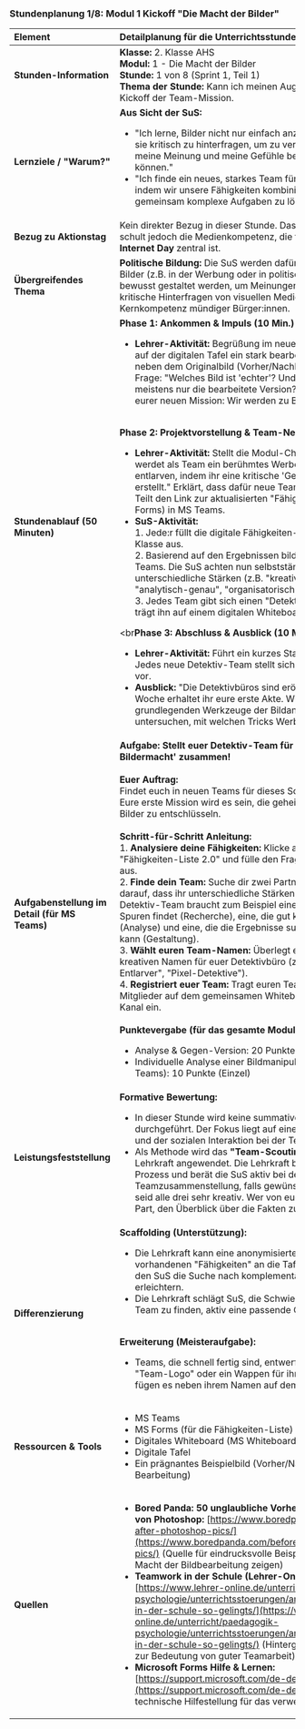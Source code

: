### **Stundenplanung 1/8: Modul 1 Kickoff "Die Macht der Bilder"**

| **Element** | **Detailplanung für die Unterrichtsstunde** |
| :--- | :--- |
| **Stunden-Information** | **Klasse:** 2. Klasse AHS<br>**Modul:** 1 - Die Macht der Bilder<br>**Stunde:** 1 von 8 (Sprint 1, Teil 1)<br>**Thema der Stunde:** Kann ich meinen Augen trauen? & Kickoff der Team-Mission. |
| **Lernziele / "Warum?"** | **Aus Sicht der SuS:**<br><ul><li>"Ich lerne, Bilder nicht nur einfach anzuschauen, sondern sie kritisch zu hinterfragen, um zu verstehen, wie sie meine Meinung und meine Gefühle beeinflussen können."</li><li>"Ich finde ein neues, starkes Team für dieses Schuljahr, indem wir unsere Fähigkeiten kombinieren, um gemeinsam komplexe Aufgaben zu lösen."</li></ul> |
| **Bezug zu Aktionstag** | Kein direkter Bezug in dieser Stunde. Das Modul als Ganzes schult jedoch die Medienkompetenz, die für den **Safer Internet Day** zentral ist. |
| **Übergreifendes Thema** | **Politische Bildung:** Die SuS werden dafür sensibilisiert, dass Bilder (z.B. in der Werbung oder in politischen Kampagnen) bewusst gestaltet werden, um Meinungen zu formen. Das kritische Hinterfragen von visuellen Medien ist eine Kernkompetenz mündiger Bürger:innen. |
| **Stundenablauf (50 Minuten)** | **Phase 1: Ankommen & Impuls (10 Min.)**<br><ul><li>**Lehrer-Aktivität:** Begrüßung im neuen Schuljahr. Zeigt auf der digitalen Tafel ein stark bearbeitetes Werbefoto neben dem Originalbild (Vorher/Nachher). Stellt die Frage: "Welches Bild ist 'echter'? Und warum sehen wir meistens nur die bearbeitete Version? Willkommen bei eurer neuen Mission: Wir werden zu Bild-Detektiven!"</li></ul><br>**Phase 2: Projektvorstellung & Team-Neubildung (30 Min.)**<br><ul><li>**Lehrer-Aktivität:** Stellt die Modul-Challenge vor: "Ihr werdet als Team ein berühmtes Werbe- oder Pressefoto entlarven, indem ihr eine kritische 'Gegen-Version' erstellt." Erklärt, dass dafür neue Teams gebildet werden. Teilt den Link zur aktualisierten "Fähigkeiten-Liste" (MS Forms) in MS Teams.</li><li>**SuS-Aktivität:**<br>1. Jede:r füllt die digitale Fähigkeiten-Liste für die 2. Klasse aus.<br>2. Basierend auf den Ergebnissen bilden sich neue 3er-Teams. Die SuS achten nun selbstständiger darauf, unterschiedliche Stärken (z.B. "kreativ-gestalterisch", "analytisch-genau", "organisatorisch") zu kombinieren.<br>3. Jedes Team gibt sich einen "Detektiv-Namen" und trägt ihn auf einem digitalen Whiteboard ein.</li></ul><br**Phase 3: Abschluss & Ausblick (10 Min.)**<br><ul><li>**Lehrer-Aktivität:** Führt ein kurzes Stand-up durch. Jedes neue Detektiv-Team stellt sich mit seinem Namen vor.</li><li>**Ausblick:** "Die Detektivbüros sind eröffnet! Nächste Woche erhaltet ihr eure erste Akte. Wir lernen die grundlegenden Werkzeuge der Bildanalyse kennen und untersuchen, mit welchen Tricks Werbeprofis arbeiten."</li></ul> |
| **Aufgabenstellung im Detail (für MS Teams)** | **Aufgabe: Stellt euer Detektiv-Team für die 'Mission Bildermacht' zusammen!**<br><br>**Euer Auftrag:**<br>Findet euch in neuen Teams für dieses Schuljahr zusammen. Eure erste Mission wird es sein, die geheime Macht der Bilder zu entschlüsseln.<br><br>**Schritt-für-Schritt Anleitung:**<br>1.  **Analysiere deine Fähigkeiten:** Klicke auf den Link zur "Fähigkeiten-Liste 2.0" und fülle den Fragebogen ehrlich aus.<br>2.  **Finde dein Team:** Suche dir zwei Partner:innen. Achtet darauf, dass ihr unterschiedliche Stärken habt. Ein gutes Detektiv-Team braucht zum Beispiel eine Person, die gut Spuren findet (Recherche), eine, die gut kombinieren kann (Analyse) und eine, die die Ergebnisse super präsentieren kann (Gestaltung).<br>3.  **Wählt euren Team-Namen:** Überlegt euch einen kreativen Namen für euer Detektivbüro (z.B. "Die Bild-Entlarver", "Pixel-Detektive").<br>4.  **Registriert euer Team:** Tragt euren Team-Namen und die Mitglieder auf dem gemeinsamen Whiteboard im Teams-Kanal ein.<br><br>**Punktevergabe (für das gesamte Modul):**<br><ul><li>Analyse & Gegen-Version: 20 Punkte (Gruppenleistung)</li><li>Individuelle Analyse einer Bildmanipulation (in MS Teams): 10 Punkte (Einzel)</li></ul> |
| **Leistungsfeststellung** | **Formative Bewertung:**<br><ul><li>In dieser Stunde wird keine summative Bewertung durchgeführt. Der Fokus liegt auf einem gelungenen Start und der sozialen Interaktion bei der Teambildung.</li><li>Als Methode wird das **"Team-Scouting"** durch die Lehrkraft angewendet. Die Lehrkraft beobachtet den Prozess und berät die SuS aktiv bei der Teamzusammenstellung, falls gewünscht. ("Ich sehe, ihr seid alle drei sehr kreativ. Wer von euch übernimmt den Part, den Überblick über die Fakten zu behalten?").</li></ul> |
| **Differenzierung** | **Scaffolding (Unterstützung):**<br><ul><li>Die Lehrkraft kann eine anonymisierte Übersicht der vorhandenen "Fähigkeiten" an die Tafel projizieren, um den SuS die Suche nach komplementären Partnern zu erleichtern.</li><li>Die Lehrkraft schlägt SuS, die Schwierigkeiten haben, ein Team zu finden, aktiv eine passende Gruppe vor.</li></ul><br>**Erweiterung (Meisteraufgabe):**<br><ul><li>Teams, die schnell fertig sind, entwerfen ein digitales "Team-Logo" oder ein Wappen für ihr Detektivbüro und fügen es neben ihrem Namen auf dem Whiteboard ein.</li></ul> |
| **Ressourcen & Tools** | <ul><li>MS Teams</li><li>MS Forms (für die Fähigkeiten-Liste)</li><li>Digitales Whiteboard (MS Whiteboard, Padlet etc.)</li><li>Digitale Tafel</li><li>Ein prägnantes Beispielbild (Vorher/Nachher-Bearbeitung)</li></ul> |
| **Quellen**| <ul><li>**Bored Panda: 50 unglaubliche Vorher-Nachher-Bilder von Photoshop:** [https://www.boredpanda.com/before-after-photoshop-pics/](https://www.boredpanda.com/before-after-photoshop-pics/) (Quelle für eindrucksvolle Beispielbilder, die die Macht der Bildbearbeitung zeigen)</li><li>**Teamwork in der Schule (Lehrer-Online):** [https://www.lehrer-online.de/unterricht/paedagogik-psychologie/unterrichtsstoerungen/artikel/fa/teamarbeit-in-der-schule-so-gelingts/](https://www.lehrer-online.de/unterricht/paedagogik-psychologie/unterrichtsstoerungen/artikel/fa/teamarbeit-in-der-schule-so-gelingts/) (Hintergrundinformationen zur Bedeutung von guter Teamarbeit)</li><li>**Microsoft Forms Hilfe & Lernen:** [https://support.microsoft.com/de-de/forms](https://support.microsoft.com/de-de/forms) (Als technische Hilfestellung für das verwendete Tool)</li></ul> |


